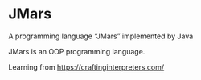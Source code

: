 # JMars
A programming language “JMars” implemented by Java

JMars is an OOP programming language.

Learning from https://craftinginterpreters.com/
